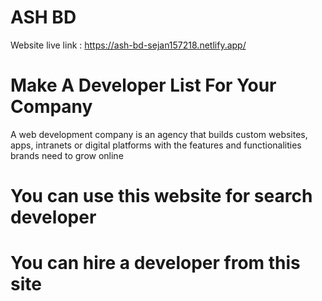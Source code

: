 # ASH BD
Website live link : https://ash-bd-sejan157218.netlify.app/


# Make A Developer List For Your Company
A web development company is an agency that builds custom websites, apps, intranets or digital platforms with the features and functionalities brands need to grow online

# You can use this website for search developer
# You can hire a developer from this site